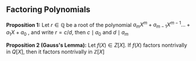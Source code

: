 ## Factoring Polynomials

**Proposition 1:** Let $r \in \mathbb{Q}$ be a root of the polynomial $a_{m}X^{m} + a_{m-1}X^{m-1} ... + a_{1}X + a_0$ , and write $r = c/d$, then $c \mid a_0$ and $d \mid a_m$ 

**Proposition 2 (Gauss's Lemma):** Let $f(X) \in Z[X]$. If $f(X)$ factors nontrivally in $Q[X]$, then it factors nontrivally in $\mathbb{Z}[X]$